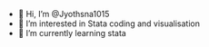 - 👋 Hi, I’m @Jyothsna1015
- 👀 I’m interested in Stata coding and visualisation
- 🌱 I’m currently learning stata


<!---
Jyothsna1015/Jyothsna1015 is a ✨ special ✨ repository because its `README.md` (this file) appears on your GitHub profile.
You can click the Preview link to take a look at your changes.
--->
